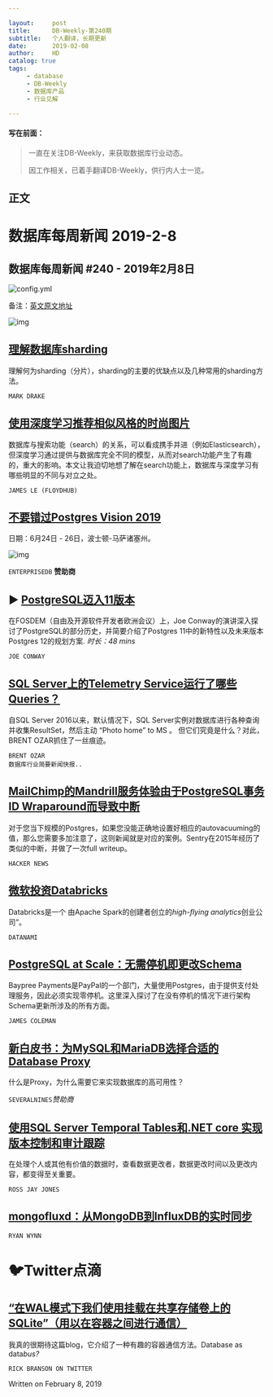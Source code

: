```yaml
---

layout:     post
title:      DB-Weekly-第240期
subtitle:   个人翻译，长期更新
date:       2019-02-08
author:     HD
catalog: true
tags:
     - database
     - DB-Weekly
     - 数据库产品
     - 行业见解

---
```




#### 写在前面：

> 一直在关注DB-Weekly，来获取数据库行业动态。
>
> 因工作相关，已着手翻译DB-Weekly，供行内人士一览。



## 正文

# 数据库每周新闻 2019-2-8

## 数据库每周新闻 #240 - 2019年2月8日

![config.yml](https://grantzhou.github.io/images/DBWeekly.png)

备注：[英文原文地址](https://dbweekly.com/issues/240)

![img](https://res.cloudinary.com/cpress/image/upload/w_1280,e_sharpen:60/kixpgozyckjykvko0brd.jpg)

## [理解数据库sharding](https://dbweekly.com/link/59148/web)

理解何为sharding（分片），sharding的主要的优缺点以及几种常用的sharding方法。

```
MARK DRAKE
```

## [使用深度学习推荐相似风格的时尚图片](https://dbweekly.com/link/59149/web)

数据库与搜索功能（search）的关系，可以看成携手并进（例如Elasticsearch），但深度学习通过提供与数据库完全不同的模型，从而对search功能产生了有趣的，重大的影响。本文让我迫切地想了解在search功能上，数据库与深度学习有哪些明显的不同与对立之处。

```
JAMES LE (FLOYDHUB)
```

## [不要错过Postgres Vision 2019](https://dbweekly.com/link/59150/web)

日期：6月24日 - 26日，波士顿-马萨诸塞州。

![img](https://copm.s3.amazonaws.com/5e99dd98.png)

`ENTERPRISEDB` **赞助商**

## ▶ [PostgreSQL迈入11版本](https://dbweekly.com/link/59151/web)

在FOSDEM（自由及开源软件开发者欧洲会议）上，Joe Conway的演讲深入探讨了PostgreSQL的部分历史，并简要介绍了Postgres 11中的新特性以及未来版本Postgres 12的规划方案. *时长：48 mins*

```
JOE CONWAY
```

## [SQL Server上的Telemetry Service运行了哪些Queries？](https://dbweekly.com/link/59152/web)

自SQL Server 2016以来，默认情况下，SQL Server实例对数据库进行各种查询并收集ResultSet，然后主动 “Photo home” to MS 。 但它们究竟是什么？对此，BRENT OZAR抓住了一丝痕迹。

```
BRENT OZAR
数据库行业简要新闻快报..
```

## [MailChimp的Mandrill服务体验由于PostgreSQL事务ID Wraparound而导致中断](https://dbweekly.com/link/59153/web)

对于您当下规模的Postgres，如果您没能正确地设置好相应的autovacuuming的值，那么您需要多加注意了，这则新闻就是对应的案例。Sentry在2015年经历了类似的中断，并做了一次full writeup。

```
HACKER NEWS
```

## [微软投资Databricks](https://dbweekly.com/link/59155/web)

Databricks是一个 由Apache Spark的创建者创立的*high-flying analytics*创业公司”。

```
DATANAMI
```

## [PostgreSQL at Scale：无需停机即更改Schema](https://dbweekly.com/link/59156/web)

Baypree Payments是PayPal的一个部门，大量使用Postgres，由于提供支付处理服务，因此必须实现零停机。这里深入探讨了在没有停机的情况下进行架构Schema更新所涉及的所有方面。

```
JAMES COLEMAN
```

## [新白皮书：为MySQL和MariaDB选择合适的Database Proxy](https://dbweekly.com/link/59157/web)

什么是Proxy，为什么需要它来实现数据库的高可用性？

`SEVERALNINES`*赞助商*

## [使用SQL Server Temporal Tables和.NET core 实现版本控制和审计跟踪](https://dbweekly.com/link/59158/web)

在处理个人或其他有价值的数据时，查看数据更改者，数据更改时间以及更改内容，都变得至关重要。

```
ROSS JAY JONES
```

## [mongofluxd：从MongoDB到InfluxDB的实时同步](https://dbweekly.com/link/59159/web)

```
RYAN WYNN
```

# 🐦Twitter点滴

## [“在WAL模式下我们使用挂载在共享存储卷上的SQLite”（用以在容器之间进行通信）](https://dbweekly.com/link/59160/web)

我真的很期待这篇blog，它介绍了一种有趣的容器通信方法。Database as data*bus?*

```
RICK BRANSON ON TWITTER
```

Written on February 8, 2019